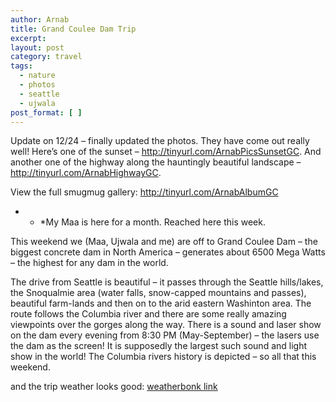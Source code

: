 ```yaml
---
author: Arnab
title: Grand Coulee Dam Trip
excerpt:
layout: post
category: travel
tags:
  - nature
  - photos
  - seattle
  - ujwala
post_format: [ ]
---
```

Update on 12/24 – finally updated the photos. They have come out really well!
Here’s one of the sunset – <http://tinyurl.com/ArnabPicsSunsetGC>. And another one of the highway along the hauntingly beautiful landscape – <http://tinyurl.com/ArnabHighwayGC>.

View the full smugmug gallery: <http://tinyurl.com/ArnabAlbumGC>

* * *My Maa is here for a month. Reached here this week.</p>

This weekend we (Maa, Ujwala and me) are off to Grand Coulee Dam – the biggest concrete dam in North America – generates about 6500 Mega Watts – the highest for any dam in the world.

The drive from Seattle is beautiful – it passes through the Seattle hills/lakes, the Snoqualmie area (water falls, snow-capped mountains and passes), beautiful farm-lands and then on to the arid eastern Washinton area. The route follows the Columbia river and there are some really amazing viewpoints over the gorges along the way. There is a sound and laser show on the dam every evening from 8:30 PM (May-September) – the lasers use the dam as the screen! It is supposedly the largest such sound and light show in the world! The Columbia rivers history is depicted – so all that this weekend.

and the trip weather looks good: [weatherbonk link][1]

 [1]: http://www.weatherbonk.com/weather/routeWeather.jsp?start=Seattle%2C+washington&end=Grand+Coulee+Dam%2C+WA&speedString=60&departureDayString=1&departureTimeString=9&_booleanHelper_searchRangeDates=searchRangeDates&dayRange=1&hourRange=1&routePath=&_submit=go&_id=&_className=weathermaps.weather.path.RouteRequest